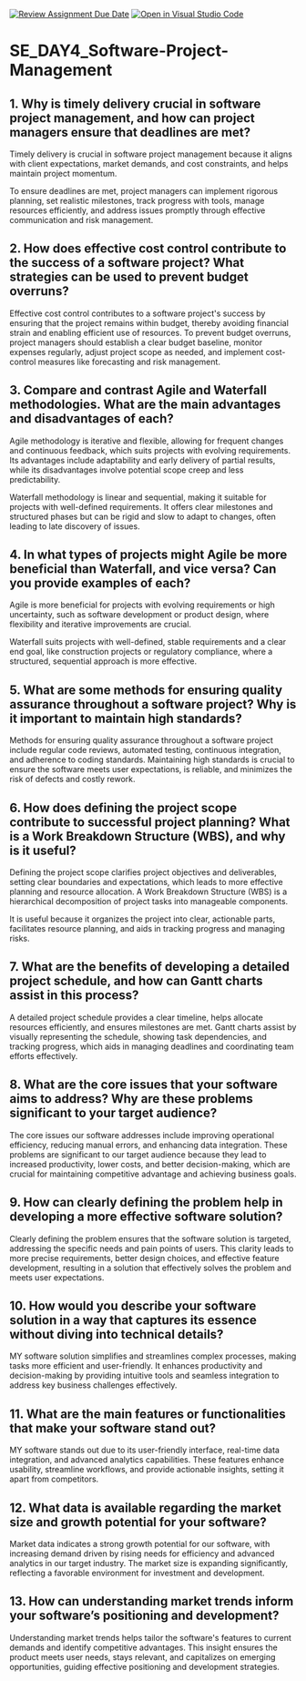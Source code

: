 [![Review Assignment Due Date](https://classroom.github.com/assets/deadline-readme-button-22041afd0340ce965d47ae6ef1cefeee28c7c493a6346c4f15d667ab976d596c.svg)](https://classroom.github.com/a/9pw6JKcu)
[![Open in Visual Studio Code](https://classroom.github.com/assets/open-in-vscode-2e0aaae1b6195c2367325f4f02e2d04e9abb55f0b24a779b69b11b9e10269abc.svg)](https://classroom.github.com/online_ide?assignment_repo_id=15740590&assignment_repo_type=AssignmentRepo)
# SE_DAY4_Software-Project-Management
## 1. Why is timely delivery crucial in software project management, and how can project managers ensure that deadlines are met?
Timely delivery is crucial in software project management because it aligns with client expectations, market demands, and cost constraints, and helps maintain project momentum. 

To ensure deadlines are met, project managers can implement rigorous planning, set realistic milestones, track progress with tools, manage resources efficiently, and address issues promptly through effective communication and risk management.

## 2. How does effective cost control contribute to the success of a software project? What strategies can be used to prevent budget overruns?
Effective cost control contributes to a software project's success by ensuring that the project remains within budget, thereby avoiding financial strain and enabling efficient use of resources. 
To prevent budget overruns, project managers should establish a clear budget baseline, monitor expenses regularly, adjust project scope as needed, and implement cost-control measures like forecasting and risk management.

## 3. Compare and contrast Agile and Waterfall methodologies. What are the main advantages and disadvantages of each?
Agile methodology is iterative and flexible, allowing for frequent changes and continuous feedback, which suits projects with evolving requirements. Its advantages include adaptability and early delivery of partial results, while its disadvantages involve potential scope creep and less predictability. 

Waterfall methodology is linear and sequential, making it suitable for projects with well-defined requirements. It offers clear milestones and structured phases but can be rigid and slow to adapt to changes, often leading to late discovery of issues.

## 4. In what types of projects might Agile be more beneficial than Waterfall, and vice versa? Can you provide examples of each?
Agile is more beneficial for projects with evolving requirements or high uncertainty, such as software development or product design, where flexibility and iterative improvements are crucial. 

Waterfall suits projects with well-defined, stable requirements and a clear end goal, like construction projects or regulatory compliance, where a structured, sequential approach is more effective.

## 5. What are some methods for ensuring quality assurance throughout a software project? Why is it important to maintain high standards?
Methods for ensuring quality assurance throughout a software project include regular code reviews, automated testing, continuous integration, and adherence to coding standards. Maintaining high standards is crucial to ensure the software meets user expectations, is reliable, and minimizes the risk of defects and costly rework.

## 6. How does defining the project scope contribute to successful project planning? What is a Work Breakdown Structure (WBS), and why is it useful?
Defining the project scope clarifies project objectives and deliverables, setting clear boundaries and expectations, which leads to more effective planning and resource allocation.
A Work Breakdown Structure (WBS) is a hierarchical decomposition of project tasks into manageable components. 

It is useful because it organizes the project into clear, actionable parts, facilitates resource planning, and aids in tracking progress and managing risks.

## 7. What are the benefits of developing a detailed project schedule, and how can Gantt charts assist in this process?
A detailed project schedule provides a clear timeline, helps allocate resources efficiently, and ensures milestones are met. 
Gantt charts assist by visually representing the schedule, showing task dependencies, and tracking progress, which aids in managing deadlines and coordinating team efforts effectively.

## 8. What are the core issues that your software aims to address? Why are these problems significant to your target audience?
The core issues our software addresses include improving operational efficiency, reducing manual errors, and enhancing data integration. 
These problems are significant to our target audience because they lead to increased productivity, lower costs, and better decision-making, which are crucial for maintaining competitive advantage and achieving business goals.

## 9. How can clearly defining the problem help in developing a more effective software solution?
Clearly defining the problem ensures that the software solution is targeted, addressing the specific needs and pain points of users. 
This clarity leads to more precise requirements, better design choices, and effective feature development, resulting in a solution that effectively solves the problem and meets user expectations.

## 10. How would you describe your software solution in a way that captures its essence without diving into technical details?
MY software solution simplifies and streamlines complex processes, making tasks more efficient and user-friendly. 
It enhances productivity and decision-making by providing intuitive tools and seamless integration to address key business challenges effectively.

## 11. What are the main features or functionalities that make your software stand out?
MY software stands out due to its user-friendly interface, real-time data integration, and advanced analytics capabilities. 
These features enhance usability, streamline workflows, and provide actionable insights, setting it apart from competitors.

## 12. What data is available regarding the market size and growth potential for your software?
Market data indicates a strong growth potential for our software, with increasing demand driven by rising needs for efficiency and advanced analytics in our target industry. 
The market size is expanding significantly, reflecting a favorable environment for investment and development.

## 13. How can understanding market trends inform your software’s positioning and development?
Understanding market trends helps tailor the software's features to current demands and identify competitive advantages. 
This insight ensures the product meets user needs, stays relevant, and capitalizes on emerging opportunities, guiding effective positioning and development strategies.
